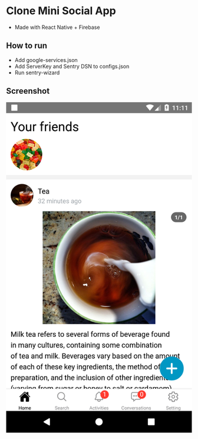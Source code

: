 # Clone Mini Social App

- Made with React Native + Firebase

## How to run

- Add google-services.json
- Add ServerKey and Sentry DSN to configs.json
- Run sentry-wizard

## Screenshot

![screenshot](https://raw.githubusercontent.com/nguyentu43/clone-mini-social-app/master/screenshot.png)
